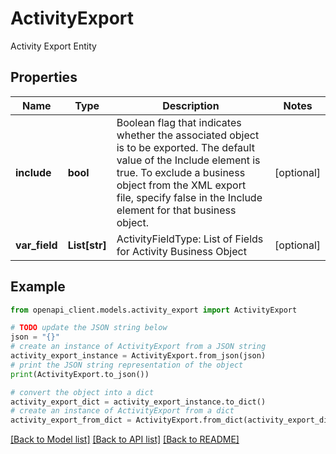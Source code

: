 # ActivityExport

Activity Export Entity

## Properties

Name | Type | Description | Notes
------------ | ------------- | ------------- | -------------
**include** | **bool** | Boolean flag that indicates whether the associated object is to be exported. The default value of the Include element is true. To exclude a business object from the XML export file, specify false in the Include element for that business object. | [optional] 
**var_field** | **List[str]** | ActivityFieldType: List of Fields for Activity Business Object | [optional] 

## Example

```python
from openapi_client.models.activity_export import ActivityExport

# TODO update the JSON string below
json = "{}"
# create an instance of ActivityExport from a JSON string
activity_export_instance = ActivityExport.from_json(json)
# print the JSON string representation of the object
print(ActivityExport.to_json())

# convert the object into a dict
activity_export_dict = activity_export_instance.to_dict()
# create an instance of ActivityExport from a dict
activity_export_from_dict = ActivityExport.from_dict(activity_export_dict)
```
[[Back to Model list]](../README.md#documentation-for-models) [[Back to API list]](../README.md#documentation-for-api-endpoints) [[Back to README]](../README.md)


